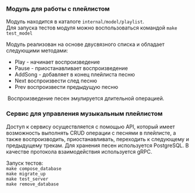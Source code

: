 ### Модуль для работы с плейлистом
Модуль находится в каталоге `internal/model/playlist`. <br> Для запуска тестов модуля можно воспользоваться командой `make test_model`


Модуль реализован на основе двусвязного списка и обладает следующими методами: <br>
<ul>
<li>Play - начинает воспроизведение</li>
<li>Pause - приостанавливает воспроизведение</li>
<li>AddSong - добавляет в конец плейлиста песню</li>
<li>Next воспроизвести след песню</li>
<li>Prev воспроизвести предыдущую песню</li>
</ul>
 Воспроизведение песен эмулируется длительной операцией.

### Сервис для управления музыкальным плейлистом
Доступ к сервису осуществляется с помощью API, который имеет возможность выполнять CRUD операции с песнями в плейлисте, а также воспроизводить, приостанавливать, переходить к следующему и предыдущему трекам. Для хранения песен используется PostgreSQL. В качестве протокола взаимодействия используется gRPC. 

Запуск тестов:<br>
`make compose_database`<br>
`make migrate_up`<br>
`make test_server` <br>
`make remove_database`

